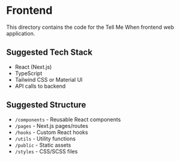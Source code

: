# Frontend

This directory contains the code for the Tell Me When frontend web application.

## Suggested Tech Stack
- React (Next.js)
- TypeScript
- Tailwind CSS or Material UI
- API calls to backend

## Suggested Structure
- `/components` - Reusable React components
- `/pages` - Next.js pages/routes
- `/hooks` - Custom React hooks
- `/utils` - Utility functions
- `/public` - Static assets
- `/styles` - CSS/SCSS files
